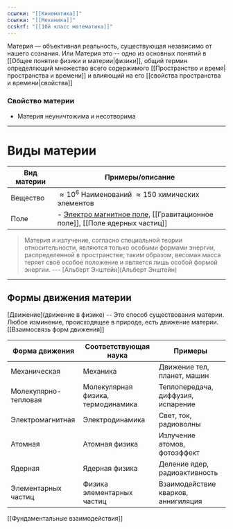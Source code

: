 ```yaml
---
ссылки: "[[Кинематика]]"
ссылка: "[[Механика]]"
ccskrf: "[[10й класс математика]]"
---
```


Материя — объективная реальность, существующая независимо от нашего сознания. 
Или Материя это -- одно из основных понятий в [[Общее понятие физики и материи|физики]], общий термин определяющий множество всего содержимого [[Пространство и время|пространства и времени]] и влияющий на его [[свойства пространства и времени|свойства]] 

###  Свойство материи 
 - Материя неуничтожима и несотворима
 ---

# Виды материи

| Вид материи | Примеры/описание                                                                                |
| ----------- | ----------------------------------------------------------------------------------------------- |
| Вещество    | $\approx 10^6$  Наименований $\approx 150$ химических элементов                                 |
| Поле        | - [Электро магнитное поле,](Электромагнитное.md ) [[Гравитационное поле]], [[Поле ядерных частиц]] |
>Материя и излучение, согласно специальной теории относительности, являются только особыми формами энергии, распределенной в пространстве; таким образом, весомая масса теряет своё особое положение и является лишь особой формой энергии. 
>                                              --- [Альберт Энштейн](Альберт Энштейн)

--- 
## Формы движения материи
[Движение](движение в физике) -- Это способ существования материи. Любое изминение, происходящее в природе, есть движение материи.
[[Взаимосвязь форм движения]]

| **Форма движения**   | **Соответствующая наука**          | **Примеры**                         |
| -------------------- | ---------------------------------- | ----------------------------------- |
| Механическая         | Механика                           | Движение тел, планет, машин         |
| Молекулярно-тепловая | Молекулярная физика, термодинамика | Теплопередача, диффузия, испарение  |
| Электромагнитная     | Электродинамика                    | Свет, ток, радиоволны               |
| Атомная              | Атомная физика                     | Излучение атомов, фотоэффект        |
| Ядерная              | Ядерная физика                     | Деление ядер, радиоактивность       |
| Элементарных частиц  | Физика элементарных частиц         | Взаимодействие кварков, аннигиляция |

[[Фундаментальные взаимодействия]]